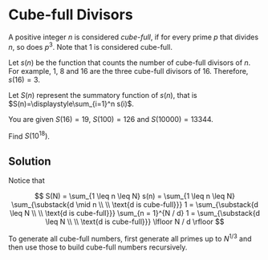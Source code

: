 # Cube-full Divisors


A positive integer $n$ is considered <i>cube-full</i>, if for every prime $p$ that divides $n$, so does $p^3$. Note that $1$ is considered cube-full.


Let $s(n)$ be the function that counts the number of cube-full divisors of $n$. For example, $1$, $8$ and $16$ are the three cube-full divisors of $16$. Therefore, $s(16)=3$.


Let $S(n)$ represent the summatory function of $s(n)$, that is $S(n)=\displaystyle\sum_{i=1}^n s(i)$.


You are given $S(16) =  19$, $S(100) = 126$ and $S(10000) = 13344$.


Find $S(10^{18})$.

## Solution

Notice that

$$
S(N) = \sum_{1 \leq n \leq N} s(n) = \sum_{1 \leq n \leq N} \sum_{\substack{d \mid n \\ \\ \text{d is cube-full}}} 1 = \sum_{\substack{d \leq N \\ \\ \text{d is cube-full}}} \sum_{n = 1}^{N / d} 1 = \sum_{\substack{d \leq N \\ \\ \text{d is cube-full}}} \lfloor N / d \rfloor
$$

To generate all cube-full numbers, first generate all primes up to $N^{1/3}$ and then use those to build cube-full numbers recursively.